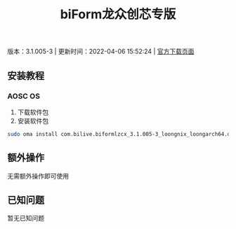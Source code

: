 ﻿---
id: 402
title: biForm龙众创芯专版
toc: true
weight: 402
---

版本：3.1.005-3 | 更新时间：2022-04-06 15:52:24 | [官方下载页面](http://app.loongapps.cn/#/detail/402)

## 安装教程 

### AOSC OS 

1. 下载软件包
2. 安装软件包

```bash
sudo oma install com.bilive.biformlzcx_3.1.005-3_loongnix_loongarch64.deb
```

## 额外操作

无需额外操作即可使用

## 已知问题

暂无已知问题

